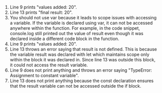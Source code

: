 1. Line 9 prints "values added: 20".
2. Line 13 prints "final result: 20".
3. You should not use var because it leads to scope issues with accessing a variable. If the variable is declared using var, it can not be accessed anywhere within the function. For example, in the code snippet, console.log still printed out the value of result even though it was declared inside a different code block in the function.
4. Line 9 prints "values added: 20".
5. Line 13 throws an error saying that result is not defined. This is because the variable result was declared with let which maintains scope only within the block it was declared in. Since line 13 was outside this block, it could not access the result variable. 
6. Line 9 does not print anything and throws an error saying "TypeError: Assignment to constant variable".
7. Line 13 does not print anything because the const declaration ensures that the result variable can not be accessed outside the if block. 